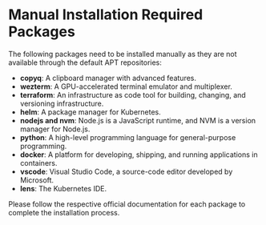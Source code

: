 # Manual Installation Required Packages

The following packages need to be installed manually as they are not available through the default APT repositories:

- **copyq**: A clipboard manager with advanced features.
- **wezterm**: A GPU-accelerated terminal emulator and multiplexer.
- **terraform**: An infrastructure as code tool for building, changing, and versioning infrastructure.
- **helm**: A package manager for Kubernetes.
- **nodejs and nvm**: Node.js is a JavaScript runtime, and NVM is a version manager for Node.js.
- **python**: A high-level programming language for general-purpose programming.
- **docker**: A platform for developing, shipping, and running applications in containers.
- **vscode**: Visual Studio Code, a source-code editor developed by Microsoft.
- **lens**: The Kubernetes IDE.

Please follow the respective official documentation for each package
to complete the installation process.
